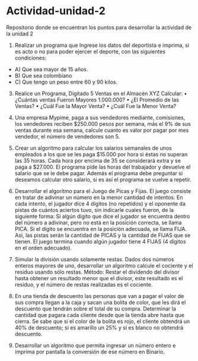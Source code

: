 # Actividad-unidad-2
Repositorio donde se encuentran los puntos para desarrollar la actividad de la unidad 2

1. Realizar un programa que Ingrese los datos del deportista e imprima, si
es acto o no para poder ejercer el deporte, con las siguientes
condiciones:
<ul>
  <li> A) Que sea mayor de 15 años.</li>
  <li> B) Que sea colombiano</li>
  <li> C) Que tengo un peso entre 60 y 90 kilos.</li>
</ul>

3. Realice un Programa, Digitado 5 Ventas en el Almacén XYZ Calcular:
• ¿Cuántas ventas Fueron Mayores 1.000.000?
• ¿El Promedio de las Ventas?
• ¿Cuál Fue la Mayor Venta?
• ¿Cuál Fue la Menor Venta?

6. Una empresa Mypime, paga a sus vendedores mediante, comisiones,
los vendedores reciben $250.000 pesos por semana, más el 9% de sus
ventas durante esa semana, calcule cuanto es valor por pagar por mes
vendedor, el número de vendedores son 5.

10. Crear un algoritmo para calcular los salarios semanales de unos
empleados a los que se les paga $15.000 por hora si éstas no superan
las 35 horas. Cada hora por encima de 35 se considerará extra y se paga
a $27.000. El programa pide las horas del trabajador y devuelve el salario
que se le debe pagar. Además el programa debe preguntar si deseamos
calcular otro salario, si es así el programa se vuelve a repetir.

12. Desarrollar el algoritmo para el Juego de Picas y Fijas. El juego consiste
en tratar de adivinar un número en la menor cantidad de intentos. En cada
intento, el jugador dice 4 dígitos (no repetidos) y el oponente da pistas de
cuántos aciertos tuvo, sin indicarle cuales fueron, de la siguiente forma:
Si algún dígito que dice el jugador se encuentra dentro del número a
adivinar, pero no está en la posición correcta, se llama PICA. Si el dígito
se encuentra en la posición adecuada, se llama FIJA. Así, las pistas serán
la cantidad de PICAS y la cantidad de FIJAS que se tienen. El juego
termina cuando algún jugador tiene 4 FIJAS (4 dígitos en el orden
adecuado).

15. Simular la división usando solamente restas. Dados dos números
enteros mayores de uno, desarrollar un algoritmo calcule el cociente y el
residuo usando sólo restas. Método: Restar el dividendo del divisor
hasta obtener un resultado menor que el divisor, este resultado es el
residuo, y el número de restas realizadas es el cociente.

18. En una tienda de descuento las personas que van a pagar el valor de sus
compra llegan a la caja y sacan una bolita de color, que les dirá el
descuento que tendrán sobre el total de su compra. Determinar la
cantidad que pagara cada cliente desde que la tienda abre hasta que
cierra. Se sabe que si el color de la bolita es rojo, el cliente obtendrá un
40% de descuento; si es amarillo un 25% y si es blanco no obtendrá
descuento.

23. Desarrollar un algoritmo que permita ingresar un número entero e
imprima por pantalla la conversión de ese número en Binario. 
